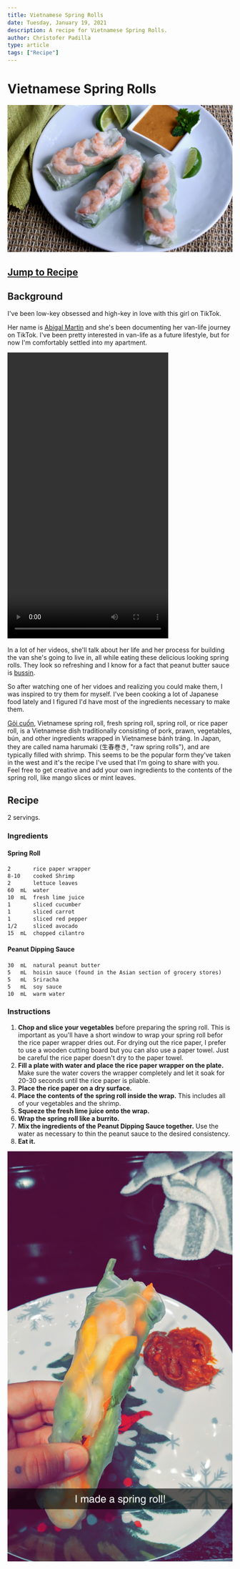 ```yaml
---
title: Vietnamese Spring Rolls
date: Tuesday, January 19, 2021
description: A recipe for Vietnamese Spring Rolls.
author: Christofer Padilla
type: article
tags: ["Recipe"]
---
```


# Vietnamese Spring Rolls

![Vietnamese Spring Rolls](/images/springrolls.jpg)

## [Jump to Recipe](#recipe)

## Background

I've been low-key obsessed and high-key in love with this girl on TikTok.

Her name is [Abigal Martin](https://www.tiktok.com/@abigailmartiin) and she's been documenting her van-life journey on TikTok. I've been pretty interested in van-life as a future lifestyle, but for now I'm comfortably settled into my apartment.

<video width="360" height="640" controls>
  <source src="/videos/abigailmartiin.mp4" type="video/mp4">
  Your browser does not support the video tag.
</video>

In a lot of her videos, she'll talk about her life and her process for building the van she's going to live in, all while eating these delicious looking spring rolls. They look so refreshing and I know for a fact that peanut butter sauce is [bussin](https://www.urbandictionary.com/define.php?term=bussin).

So after watching one of her vidoes and realizing you could make them, I was inspired to try them for myself. I've been cooking a lot of Japanese food lately and I figured I'd have most of the ingredients necessary to make them.

[Gỏi cuốn](https://en.wikipedia.org/wiki/G%E1%BB%8Fi_cu%E1%BB%91n), Vietnamese spring roll, fresh spring roll, spring roll, or rice paper roll, is a Vietnamese dish traditionally consisting of pork, prawn, vegetables, bún, and other ingredients wrapped in Vietnamese bánh tráng. In Japan, they are called nama harumaki (生春巻き, "raw spring rolls"), and are typically filled with shrimp. This seems to be the popular form they've taken in the west and it's the recipe I've used that I'm going to share with you. Feel free to get creative and add your own ingredients to the contents of the spring roll, like mango slices or mint leaves.

## Recipe

2 servings.

### Ingredients

#### Spring Roll

    2       rice paper wrapper
    8-10    cooked Shrimp
    2       lettuce leaves
    60  mL  water
    10  mL  fresh lime juice
    1       sliced cucumber
    1       sliced carrot
    1       sliced red pepper
    1/2     sliced avocado
    15  mL  chopped cilantro

#### Peanut Dipping Sauce

    30  mL  natural peanut butter
    5   mL  hoisin sauce (found in the Asian section of grocery stores)
    5   mL  Sriracha
    5   mL  soy sauce
    10  mL  warm water

### Instructions

1. **Chop and slice your vegetables** before preparing the spring roll. This is important as you'll have a short window to wrap your spring roll befor the rice paper wrapper dries out. For drying out the rice paper, I prefer to use a wooden cutting board but you can also use a paper towel. Just be careful the rice paper doesn't dry to the paper towel.
2. **Fill a plate with water and place the rice paper wrapper on the plate.** Make sure the water covers the wrapper completely and let it soak for 20-30 seconds until the rice paper is pliable.
3. **Place the rice paper on a dry surface.**
4. **Place the contents of the spring roll inside the wrap.** This includes all of your vegetables and the shrimp.
5. **Squeeze the fresh lime juice onto the wrap.**
6. **Wrap the spring roll like a burrito.**
7. **Mix the ingredients of the Peanut Dipping Sauce together.** Use the water as necessary to thin the peanut sauce to the desired consistency.
8. **Eat it.**

![Fresh Spring Roll](/images/springroll-snap.jpg)

<TagLinks />

<Comments />
